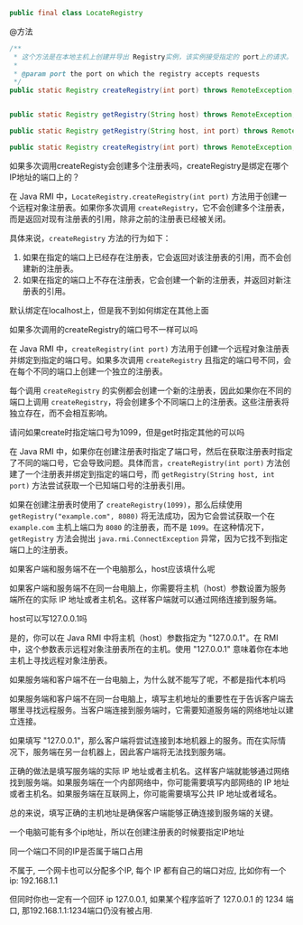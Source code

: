 ```java
public final class LocateRegistry
```

@方法 

```java
/**
 * 这个方法是在本地主机上创建并导出 Registry实例，该实例接受指定的 port上的请求。
 * 
 * @param port the port on which the registry accepts requests
 */
public static Registry createRegistry(int port) throws RemoteException;


public static Registry getRegistry(String host) throws RemoteException;

public static Registry getRegistry(String host, int port) throws RemoteException;

public static Registry createRegistry(int port) throws RemoteException;
```





如果多次调用createRegisty会创建多个注册表吗，createRegistry是绑定在哪个IP地址的端口上的？



在 Java RMI 中，`LocateRegistry.createRegistry(int port)` 方法用于创建一个远程对象注册表。如果你多次调用 `createRegistry`，它不会创建多个注册表，而是返回对现有注册表的引用，除非之前的注册表已经被关闭。

具体来说，`createRegistry` 方法的行为如下：

1. 如果在指定的端口上已经存在注册表，它会返回对该注册表的引用，而不会创建新的注册表。
2. 如果在指定的端口上不存在注册表，它会创建一个新的注册表，并返回对新注册表的引用。

默认绑定在localhost上，但是我不到如何绑定在其他上面





如果多次调用的createRegistry的端口号不一样可以吗



在 Java RMI 中，`createRegistry(int port)` 方法用于创建一个远程对象注册表并绑定到指定的端口号。如果多次调用 `createRegistry` 且指定的端口号不同，会在每个不同的端口上创建一个独立的注册表。

每个调用 `createRegistry` 的实例都会创建一个新的注册表，因此如果你在不同的端口上调用 `createRegistry`，将会创建多个不同端口上的注册表。这些注册表将独立存在，而不会相互影响。





请问如果create时指定端口号为1099，但是get时指定其他的可以吗



在 Java RMI 中，如果你在创建注册表时指定了端口号，然后在获取注册表时指定了不同的端口号，它会导致问题。具体而言，`createRegistry(int port)` 方法创建了一个注册表并绑定到指定的端口号，而 `getRegistry(String host, int port)` 方法尝试获取一个已知端口号的注册表引用。

如果在创建注册表时使用了 `createRegistry(1099)`，那么后续使用 `getRegistry("example.com", 8080)` 将无法成功，因为它会尝试获取一个在 `example.com` 主机上端口为 `8080` 的注册表，而不是 `1099`。在这种情况下，`getRegistry` 方法会抛出 `java.rmi.ConnectException` 异常，因为它找不到指定端口上的注册表。





如果客户端和服务端不在一个电脑那么，host应该填什么呢



如果客户端和服务端不在同一台电脑上，你需要将主机（host）参数设置为服务端所在的实际 IP 地址或者主机名。这样客户端就可以通过网络连接到服务端。





host可以写127.0.0.1吗



是的，你可以在 Java RMI 中将主机（host）参数指定为 "127.0.0.1"。在 RMI 中，这个参数表示远程对象注册表所在的主机。使用 "127.0.0.1" 意味着你在本地主机上寻找远程对象注册表。







如果服务端和客户端不在一台电脑上，为什么就不能写了呢，不都是指代本机吗



如果服务端和客户端不在同一台电脑上，填写主机地址的重要性在于告诉客户端去哪里寻找远程服务。当客户端连接到服务端时，它需要知道服务端的网络地址以建立连接。

如果填写 "127.0.0.1"，那么客户端将尝试连接到本地机器上的服务。而在实际情况下，服务端在另一台机器上，因此客户端将无法找到服务端。

正确的做法是填写服务端的实际 IP 地址或者主机名。这样客户端就能够通过网络找到服务端。如果服务端在一个内部网络中，你可能需要填写内部网络的 IP 地址或者主机名。如果服务端在互联网上，你可能需要填写公共 IP 地址或者域名。

总的来说，填写正确的主机地址是确保客户端能够正确连接到服务端的关键。

一个电脑可能有多个ip地址，所以在创建注册表的时候要指定IP地址





同一个端口不同的IP是否属于端口占用



不属于, 一个网卡也可以分配多个IP, 每个 IP 都有自己的端口对应, 比如你有一个ip: 192.168.1.1

但同时你也一定有一个回环 ip 127.0.0.1, 如果某个程序监听了 127.0.0.1 的 1234 端口, 那192.168.1.1:1234端口仍没有被占用.